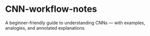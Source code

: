 # CNN-workflow-notes
A beginner-friendly guide to understanding CNNs — with examples, analogies, and annotated explanations.
